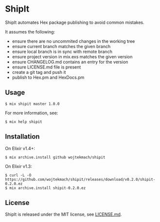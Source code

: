 # ShipIt

ShipIt automates Hex package publishing to avoid common mistakes.

It assumes the following:

* ensure there are no uncommited changes in the working tree
* ensure current branch matches the given branch
* ensure local branch is in sync with remote branch
* ensure project version in mix.exs matches the given version
* ensure CHANGELOG.md contains an entry for the version
* ensure LICENSE.md file is present
* create a git tag and push it
* publish to Hex.pm and HexDocs.pm

## Usage

    $ mix shipit master 1.0.0

For more information, see:

    $ mix help shipit

## Installation

On Elixir v1.4+:

    $ mix archive.install github wojtekmach/shipit

On Elixir v1.3:

    $ curl -L -O https://github.com/wojtekmach/shipit/releases/download/v0.2.0/shipit-0.2.0.ez
    $ mix archive.install shipit-0.2.0.ez

## License

ShipIt is released under the MIT license, see [LICENSE.md](LICENSE.md).
